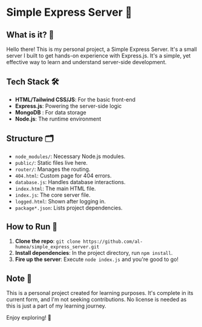 # Simple Express Server 🚀

## What is it? 🤔
Hello there! This is my personal project, a Simple Express Server. It's a small server I built to get hands-on experience with Express.js. It's a simple, yet effective way to learn and understand server-side development.

## Tech Stack 🛠️

- **HTML/Tailwind CSS/JS**: For the basic front-end
- **Express.js**: Powering the server-side logic
- **MongoDB** : For data storage
- **Node.js**: The runtime environment

## Structure 🗂️
- `node_modules/`: Necessary Node.js modules.
- `public/`: Static files live here.
- `router/`: Manages the routing.
- `404.html`: Custom page for 404 errors.
- `database.js`: Handles database interactions.
- `index.html`: The main HTML file.
- `index.js`: The core server file.
- `logged.html`: Shown after logging in.
- `package*.json`: Lists project dependencies.

## How to Run 🚀
1. **Clone the repo**: `git clone https://github.com/al-humea/simple_express_server.git`
2. **Install dependencies**: In the project directory, run `npm install`.
3. **Fire up the server**: Execute `node index.js` and you're good to go!

## Note 📝
This is a personal project created for learning purposes. It's complete in its current form, and I'm not seeking contributions. No license is needed as this is just a part of my learning journey.

Enjoy exploring! 🎉
